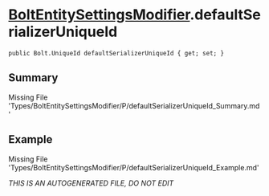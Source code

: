# [BoltEntitySettingsModifier](Types/BoltEntitySettingsModifier.md).defaultSerializerUniqueId
`public Bolt.UniqueId defaultSerializerUniqueId { get; set; }`
## Summary
Missing File 'Types/BoltEntitySettingsModifier/P/defaultSerializerUniqueId_Summary.md'
## Example
Missing File 'Types/BoltEntitySettingsModifier/P/defaultSerializerUniqueId_Example.md'

*THIS IS AN AUTOGENERATED FILE, DO NOT EDIT*
